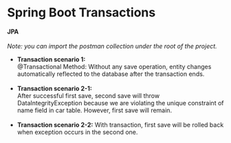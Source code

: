 # Spring Boot Transactions
**JPA** <br/><br/>
_Note: you can import the postman collection under the root of the project._ 
- **Transaction scenario 1: <br/>**
@Transactional Method:
Without any save operation, entity changes automatically reflected to the database
after the transaction ends. <br/><br/>
- **Transaction scenario 2-1: <br/>**
  After successful first save, second save will throw DataIntegrityException because
  we are violating the unique constraint of name field in car table. However, first save
  will remain. <br/><br/>
- **Transaction scenario 2-2:**
  With transaction, first save will be rolled back when exception occurs
  in the second one.